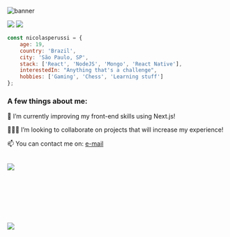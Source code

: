 ![banner](https://user-images.githubusercontent.com/57019750/110891678-427a0200-82d1-11eb-9c0c-1912f766bac3.png)

<a href = "mailto: nicolasperussi12@hotmail.com"><img src="https://img.shields.io/badge/-Gmail-%23EA4335?style=for-the-badge&logo=gmail&logoColor=white"></a>
<a href="https://www.linkedin.com/in/jos%C3%A9-nicolas-soares-perussi-a3626620a" target="_blank"><img src="https://img.shields.io/badge/-LinkedIn-%230077B5?style=for-the-badge&logo=linkedin&logoColor=white"></a>
<!--#<a href="https://codepen.io/joevtap" target="_blank"><img src="https://img.shields.io/badge/-Codepen-%23333?style=for-the-badge&logo=codepen&logoColor=white"></a>
#<a href="https://twitter.com/joevtap" target="_blank"><img src="https://img.shields.io/badge/-Twitter-%231DA1F2?style=for-the-badge&logo=twitter&logoColor=white"></a>
#<a href="https://instagram.com/joevtap" target="_blank"><img src="https://img.shields.io/badge/-Instagram-%23E4405F?style=for-the-badge&logo=instagram&logoColor=white"></a>
-->

```javascript
const nicolasperussi = {
    age: 19,
    country: 'Brazil',
    city: 'São Paulo, SP',
    stack: ['React', 'NodeJS', 'Mongo', 'React Native'],
    interestedIn: "Anything that's a challenge",
    hobbies: ['Gaming', 'Chess', 'Learning stuff']
};
```

<h3>A few things about me:</h3>

<p align="left">
    🌱 I’m currently improving my front-end skills using Next.js!
</p>
<p align="left">
    🙋🏻‍♂️ I’m looking to collaborate on projects that will increase my experience!
</p>
<p align="left">
    📫 You can contact me on: <a href = "mailto: nicolasperussi12@hotmail.com"> e-mail </a>
</p>
<br/>
    <img align="left" src="https://github-readme-stats.vercel.app/api?username=nicolasperussi&show_icons=true&t&theme=react"/>
<br/>
<br/>
<br/>
<br/>
<br/>
<br/>
<br/>
<br/>
<img src="https://github-readme-stats.vercel.app/api/wakatime?username=nicolasperussi" />
